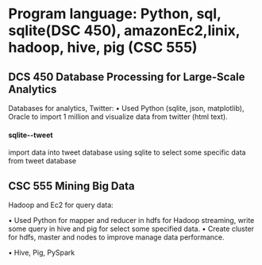 # Program language: Python, sql, sqlite(DSC 450), amazonEc2,linix, hadoop, hive, pig  (CSC 555)

## DCS 450 Database Processing for Large-Scale Analytics

Databases for analytics, Twitter:
• Used Python (sqlite, json, matplotlib), Oracle to import 1 million and visualize data from twitter (html text).

#### sqlite--tweet
import data into tweet database
using sqlite to select some specific data from tweet database 

## CSC 555 Mining Big Data

Hadoop and Ec2 for query data:

• Used Python for mapper and reducer in hdfs for Hadoop streaming, write some query in hive and pig for select some specified data.
• Create cluster for hdfs, master and nodes to improve manage data performance.  

• Hive, Pig, PySpark
